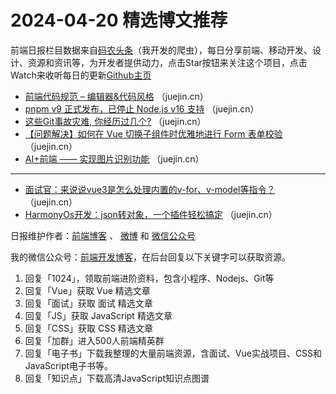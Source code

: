 # 2024-04-20 精选博文推荐

前端日报栏目数据来自[码农头条](http://toutiao.qdkfweb.cn/)（我开发的爬虫），每日分享前端、移动开发、设计、资源和资讯等，为开发者提供动力，点击Star按钮来关注这个项目，点击Watch来收听每日的更新[Github主页](https://github.com/kujian/frontendDaily)
* [前端代码规范 &#8211; 编辑器&amp;代码风格](https://juejin.cn/post/7359084604663644212) （juejin.cn）
* [pnpm v9 正式发布，已停止 Node.js v16 支持](https://juejin.cn/post/7359120028926427155) （juejin.cn）
* [这些Git事故灾难, 你经历过几个?](https://juejin.cn/post/7358704806780010537) （juejin.cn）
* [【问题解决】如何在 Vue  切换子组件时优雅地进行 Form 表单校验](https://juejin.cn/post/7358702198589341734) （juejin.cn）
* [AI+前端 —— 实现图片识别功能](https://juejin.cn/post/7358734620617687066) （juejin.cn）

***
* [面试官：来说说vue3是怎么处理内置的v-for、v-model等指令？](https://juejin.cn/post/7358709354425090083) （juejin.cn）
* [HarmonyOs开发：json转对象，一个插件轻松搞定](https://juejin.cn/post/7358672039086342196) （juejin.cn）

日报维护作者：[前端博客](https://qdkfweb.cn/) 、 [微博](http://weibo.com/kujian) 和 [微信公众号](https://open.weixin.qq.com/qr/code?username=caibaojian_com)

我的微信公众号：[前端开发博客](https://open.weixin.qq.com/qr/code?username=caibaojian_com)，在后台回复以下关键字可以获取资源。

1. 回复「1024」，领取前端进阶资料，包含小程序、Nodejs、Git等
2. 回复「Vue」获取 Vue 精选文章
3. 回复「面试」获取 面试 精选文章
4. 回复「JS」获取 JavaScript 精选文章
5. 回复「CSS」获取 CSS 精选文章
6. 回复「加群」进入500人前端精英群
7. 回复「电子书」下载我整理的大量前端资源，含面试、Vue实战项目、CSS和JavaScript电子书等。
8. 回复「知识点」下载高清JavaScript知识点图谱